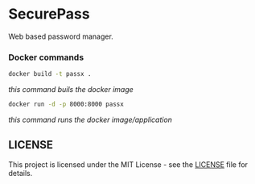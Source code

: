 # SecurePass
Web based password manager.
### Docker commands

```bash
docker build -t passx .
```
_this command buils the docker image_

```bash
docker run -d -p 8000:8000 passx
```
_this command runs the docker image/application_

## LICENSE

This project is licensed under the MIT License - see the [LICENSE](LICENSE) file for details.
